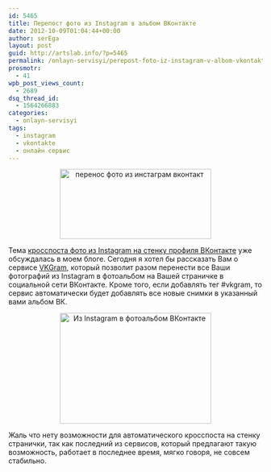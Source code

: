 ```yaml
---
id: 5465
title: Перепост фото из Instagram в альбом ВКонтакте
date: 2012-10-09T01:04:44+00:00
author: serEga
layout: post
guid: http://artslab.info/?p=5465
permalink: /onlayn-servisyi/perepost-foto-iz-instagram-v-albom-vkontakte/
prosmotr:
  - 41
wpb_post_views_count:
  - 2689
dsq_thread_id:
  - 1564266883
categories:
  - onlayn-servisyi
tags:
  - instagram
  - vkontakte
  - онлайн сервис
---
```

<center>
  <a href="http://googledrive.com/host/0B9lHVSSSdxdxd0hjdUdmRzY3Tjg/servis_vkgram.png"><img src="http://googledrive.com/host/0B9lHVSSSdxdxd0hjdUdmRzY3Tjg/servis_vkgram-300x139.png" alt="перенос фото из инстаграм вконтакт" title="servis_vkgram" width="300" height="139" class="aligncenter size-medium wp-image-5467" srcset="http://googledrive.com/host/0B9lHVSSSdxdxd0hjdUdmRzY3Tjg/servis_vkgram-300x139.png 300w, http://googledrive.com/host/0B9lHVSSSdxdxd0hjdUdmRzY3Tjg/servis_vkgram.png 950w" sizes="(max-width: 300px) 100vw, 300px" /></a>
</center>

Тема [кросспоста фото из Instagram на стенку профиля ВКонтакте](http://artslab.info/socialnye-seti/krosspost-fotografij-iz-instagram-na-stenu-vkontakte/ "Кросспост фотографий из Instagram на стену Вконтакте") уже обсуждалась в моем блоге. Сегодня я хотел бы рассказать Вам о сервисе [VKGram](http://vkgram.ru/), который позволит разом перенести все Ваши фотографий из Instagram в фотоальбом на Вашей страничке в социальной сети ВКонтакте. Кроме того, если добавлять тег #vkgram, то сервис автоматически будет добавлять все новые снимки в указанный вами альбом ВК.

<center>
  <a href="http://googledrive.com/host/0B9lHVSSSdxdxd0hjdUdmRzY3Tjg/servis_vkgram_instagram.png"><img src="http://googledrive.com/host/0B9lHVSSSdxdxd0hjdUdmRzY3Tjg/servis_vkgram_instagram-300x220.png" alt="Из Instagram в фотоальбом ВКонтакте" title="servis_vkgram_instagram" width="300" height="220" class="aligncenter size-medium wp-image-5466" srcset="http://googledrive.com/host/0B9lHVSSSdxdxd0hjdUdmRzY3Tjg/servis_vkgram_instagram-300x220.png 300w, http://googledrive.com/host/0B9lHVSSSdxdxd0hjdUdmRzY3Tjg/servis_vkgram_instagram.png 942w" sizes="(max-width: 300px) 100vw, 300px" /></a>
</center>

Жаль что нету возможности для автоматического кросспоста на стенку странички, так как последний из сервисов, который предлагают такую возможность, работает в последнее время, мягко говоря, не совсем стабильно.